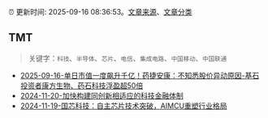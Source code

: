 :alarm_clock: 更新时间: 2025-09-16 08:36:53。[文章来源](/README.md)、[文章分类](/TAGS.md)

## TMT


> 关键字：`科技`、`半导体`、`芯片`、`电信`、`集成电路`、`中国移动`、`中国联通`



- [2025-09-16-单日市值一度飙升千亿！药捷安康：不知悉股价异动原因-基石投资者康方生物、药石科技浮盈超50倍](https://www.cls.cn/detail/2146424) 
- [2024-11-20-加快构建同创新相适应的科技金融体制](https://xueqiu.com/9193403816/313561745) 
- [2024-11-19-国芯科技：自主芯片技术突破，AIMCU重塑行业格局](https://xueqiu.com/8151841495/313402043) 
